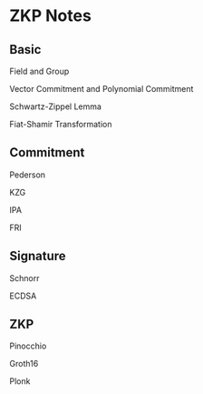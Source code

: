 # ZKP Notes

## Basic

Field and Group

Vector Commitment and Polynomial Commitment

Schwartz-Zippel Lemma

Fiat-Shamir Transformation

## Commitment

Pederson

KZG

IPA

FRI

## Signature

Schnorr

ECDSA

## ZKP

Pinocchio

Groth16

Plonk